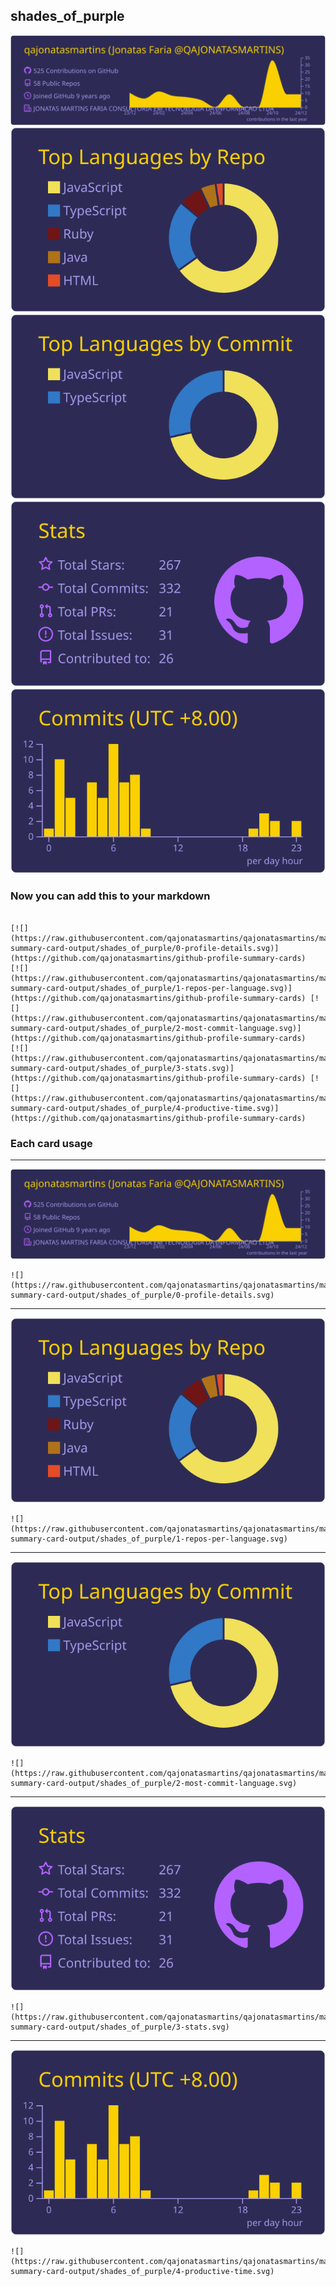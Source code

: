 ## shades_of_purple

[![](./0-profile-details.svg)](https://github.com/qajonatasmartins/github-profile-summary-cards)
[![](./1-repos-per-language.svg)](https://github.com/qajonatasmartins/github-profile-summary-cards) [![](./2-most-commit-language.svg)](https://github.com/qajonatasmartins/github-profile-summary-cards)
[![](./3-stats.svg)](https://github.com/qajonatasmartins/github-profile-summary-cards) [![](./4-productive-time.svg)](https://github.com/qajonatasmartins/github-profile-summary-cards)

### Now you can add this to your markdown

```

[![](https://raw.githubusercontent.com/qajonatasmartins/qajonatasmartins/main/profile-summary-card-output/shades_of_purple/0-profile-details.svg)](https://github.com/qajonatasmartins/github-profile-summary-cards)
[![](https://raw.githubusercontent.com/qajonatasmartins/qajonatasmartins/main/profile-summary-card-output/shades_of_purple/1-repos-per-language.svg)](https://github.com/qajonatasmartins/github-profile-summary-cards) [![](https://raw.githubusercontent.com/qajonatasmartins/qajonatasmartins/main/profile-summary-card-output/shades_of_purple/2-most-commit-language.svg)](https://github.com/qajonatasmartins/github-profile-summary-cards)
[![](https://raw.githubusercontent.com/qajonatasmartins/qajonatasmartins/main/profile-summary-card-output/shades_of_purple/3-stats.svg)](https://github.com/qajonatasmartins/github-profile-summary-cards) [![](https://raw.githubusercontent.com/qajonatasmartins/qajonatasmartins/main/profile-summary-card-output/shades_of_purple/4-productive-time.svg)](https://github.com/qajonatasmartins/github-profile-summary-cards)

```

### Each card usage

---

![](./0-profile-details.svg)

```
![](https://raw.githubusercontent.com/qajonatasmartins/qajonatasmartins/main/profile-summary-card-output/shades_of_purple/0-profile-details.svg)
```

---

![](./1-repos-per-language.svg)

```
![](https://raw.githubusercontent.com/qajonatasmartins/qajonatasmartins/main/profile-summary-card-output/shades_of_purple/1-repos-per-language.svg)
```

---

![](./2-most-commit-language.svg)

```
![](https://raw.githubusercontent.com/qajonatasmartins/qajonatasmartins/main/profile-summary-card-output/shades_of_purple/2-most-commit-language.svg)
```

---

![](./3-stats.svg)

```
![](https://raw.githubusercontent.com/qajonatasmartins/qajonatasmartins/main/profile-summary-card-output/shades_of_purple/3-stats.svg)
```

---

![](./4-productive-time.svg)

```
![](https://raw.githubusercontent.com/qajonatasmartins/qajonatasmartins/main/profile-summary-card-output/shades_of_purple/4-productive-time.svg)
```
